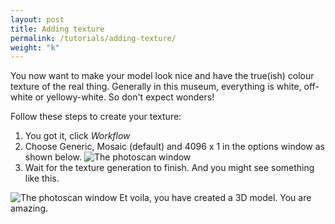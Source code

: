 ```yaml
---
layout: post
title: Adding texture
permalink: /tutorials/adding-texture/
weight: "k"
---
```


You now want to make your model look nice and have the true(ish) colour texture of the real thing. Generally in this museum, everything is white, off-white or yellowy-white. So don't expect wonders!

Follow these steps to create your texture:

1. You got it, click *Workflow*
2. Choose Generic, Mosaic (default) and 4096 x 1 in the options window as shown below.
![The photoscan window]({{site.baseurl}}/images/texture.jpg "Photoscan interface window")
3. Wait for the texture generation to finish. And you might see something like this.

![The photoscan window]({{site.baseurl}}/images/finished.jpg "Photoscan interface window")
Et voila, you have created a 3D model. You are amazing. 
